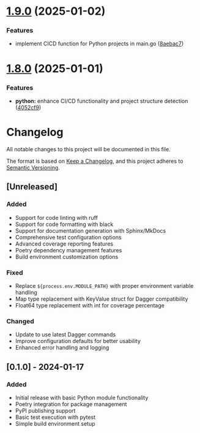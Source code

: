 # [1.9.0](https://github.com/felipepimentel/daggerverse/compare/v1.8.0...v1.9.0) (2025-01-02)


### Features

* implement CICD function for Python projects in main.go ([8aebac7](https://github.com/felipepimentel/daggerverse/commit/8aebac7c0d9d270985000c95d7834deb79f4ff85))

# [1.8.0](https://github.com/felipepimentel/daggerverse/compare/v1.7.1...v1.8.0) (2025-01-01)


### Features

* **python:** enhance CI/CD functionality and project structure detection ([4052cf9](https://github.com/felipepimentel/daggerverse/commit/4052cf983aaf7d13d92c0964457acd89c86bc97e))

# Changelog

All notable changes to this project will be documented in this file.

The format is based on [Keep a Changelog](https://keepachangelog.com/en/1.0.0/),
and this project adheres to [Semantic Versioning](https://semver.org/spec/v2.0.0.html).

## [Unreleased]

### Added

- Support for code linting with ruff
- Support for code formatting with black
- Support for documentation generation with Sphinx/MkDocs
- Comprehensive test configuration options
- Advanced coverage reporting features
- Poetry dependency management features
- Build environment customization options

### Fixed

- Replace `${process.env.MODULE_PATH}` with proper environment variable handling
- Map type replacement with KeyValue struct for Dagger compatibility
- Float64 type replacement with int for coverage percentage

### Changed

- Update to use latest Dagger commands
- Improve configuration defaults for better usability
- Enhanced error handling and logging

## [0.1.0] - 2024-01-17

### Added

- Initial release with basic Python module functionality
- Poetry integration for package management
- PyPI publishing support
- Basic test execution with pytest
- Simple build environment setup
